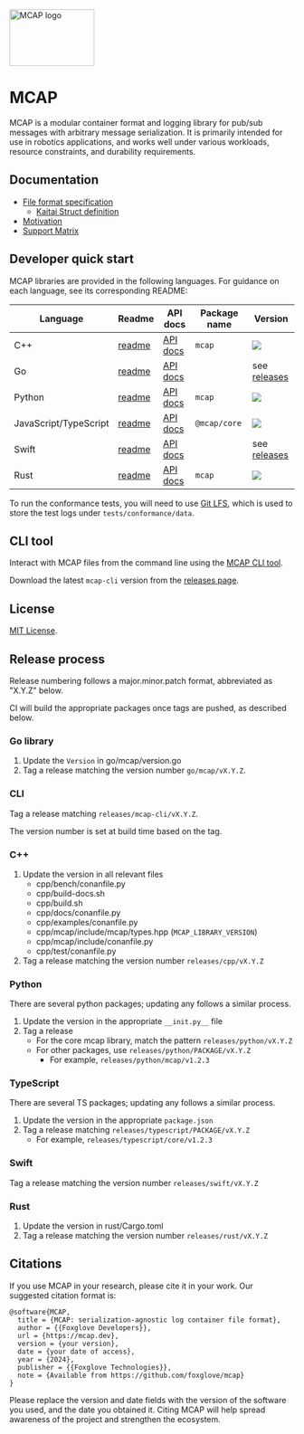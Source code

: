 <img src="/website/static/img/mcap240.webp" alt="MCAP logo" width="150px" height="100px"/>

# MCAP

MCAP is a modular container format and logging library for pub/sub messages with arbitrary message serialization. It is primarily intended for use in robotics applications, and works well under various workloads, resource constraints, and durability requirements.

## Documentation

- [File format specification](https://mcap.dev/spec)
  - [Kaitai Struct definition](./website/docs/spec/mcap.ksy)
- [Motivation](https://mcap.dev/files/evaluation.pdf)
- [Support Matrix](https://mcap.dev/reference)

## Developer quick start

MCAP libraries are provided in the following languages. For guidance on each language, see its corresponding README:

| Language              | Readme                 | API docs                                                        | Package name | Version                                                                              |
| --------------------- | ---------------------- | --------------------------------------------------------------- | ------------ | ------------------------------------------------------------------------------------ |
| C++                   | [readme](./cpp)        | [API docs](https://mcap.dev/docs/cpp)                           | `mcap`       | [![](https://shields.io/conan/v/mcap)](https://conan.io/center/mcap)                 |
| Go                    | [readme](./go/mcap)    | [API docs](https://pkg.go.dev/github.com/foxglove/mcap/go/mcap) |              | see [releases](https://github.com/foxglove/mcap/releases)                            |
| Python                | [readme](./python)     | [API docs](https://mcap.dev/docs/python)                        | `mcap`       | [![](https://shields.io/pypi/v/mcap)](https://pypi.org/project/mcap/)                |
| JavaScript/TypeScript | [readme](./typescript) | [API docs](https://mcap.dev/docs/typescript)                    | `@mcap/core` | [![](https://shields.io/npm/v/@mcap/core)](https://www.npmjs.com/package/@mcap/core) |
| Swift                 | [readme](./swift)      | [API docs](https://mcap.dev/docs/swift/documentation/mcap)      |              | see [releases](https://github.com/foxglove/mcap/releases)                            |
| Rust                  | [readme](./rust)       | [API docs](https://mcap.dev/docs/rust/mcap)                     | `mcap`       | [![](https://shields.io/crates/v/mcap)](https://crates.io/crates/mcap)               |

To run the conformance tests, you will need to use [Git LFS](https://git-lfs.github.com/),
which is used to store the test logs under `tests/conformance/data`.

## CLI tool

Interact with MCAP files from the command line using the [MCAP CLI tool](./go/cli/mcap).

Download the latest `mcap-cli` version from the [releases page](https://github.com/foxglove/mcap/releases).

## License

[MIT License](/LICENSE).

## Release process

Release numbering follows a major.minor.patch format, abbreviated as "X.Y.Z" below.

CI will build the appropriate packages once tags are pushed, as described below.

### Go library

1. Update the `Version` in go/mcap/version.go
2. Tag a release matching the version number `go/mcap/vX.Y.Z`.

### CLI

Tag a release matching `releases/mcap-cli/vX.Y.Z`.

The version number is set at build time based on the tag.

### C++

1. Update the version in all relevant files
   - cpp/bench/conanfile.py
   - cpp/build-docs.sh
   - cpp/build.sh
   - cpp/docs/conanfile.py
   - cpp/examples/conanfile.py
   - cpp/mcap/include/mcap/types.hpp (`MCAP_LIBRARY_VERSION`)
   - cpp/mcap/include/conanfile.py
   - cpp/test/conanfile.py
2. Tag a release matching the version number `releases/cpp/vX.Y.Z`

### Python

There are several python packages; updating any follows a similar process.

1. Update the version in the appropriate `__init.py__` file
2. Tag a release
   - For the core mcap library, match the pattern `releases/python/vX.Y.Z`
   - For other packages, use `releases/python/PACKAGE/vX.Y.Z`
     - For example, `releases/python/mcap/v1.2.3`

### TypeScript

There are several TS packages; updating any follows a similar process.

1. Update the version in the appropriate `package.json`
2. Tag a release matching `releases/typescript/PACKAGE/vX.Y.Z`
   - For example, `releases/typescript/core/v1.2.3`

### Swift

Tag a release matching the version number `releases/swift/vX.Y.Z`

### Rust

1. Update the version in rust/Cargo.toml
2. Tag a release matching the version number `releases/rust/vX.Y.Z`

## Citations

If you use MCAP in your research, please cite it in your work. Our suggested
citation format is:

```
@software{MCAP,
  title = {MCAP: serialization-agnostic log container file format},
  author = {{Foxglove Developers}},
  url = {https://mcap.dev},
  version = {your version},
  date = {your date of access},
  year = {2024},
  publisher = {{Foxglove Technologies}},
  note = {Available from https://github.com/foxglove/mcap}
}
```

Please replace the version and date fields with the version of the software you
used, and the date you obtained it. Citing MCAP will help spread awareness of
the project and strengthen the ecosystem.
